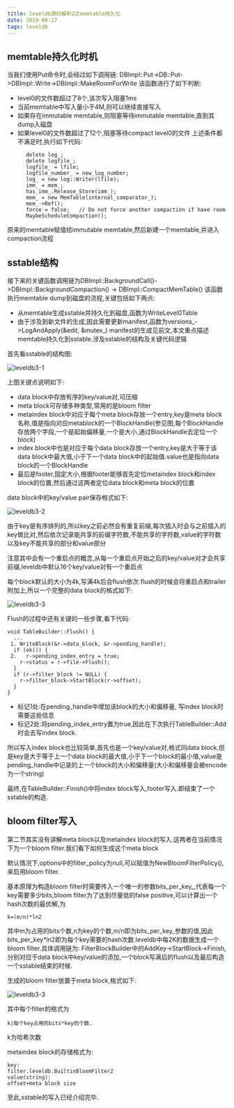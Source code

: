 ```yaml
---
title: leveldb源码解析2之memtable持久化
date: 2019-06-27
tags: leveldb
---
```


## memtable持久化时机

当我们使用Put命令时,会经过如下调用链:
DBImpl::Put->DB::Put->DBImpl::Write->DBImpl::MakeRoomForWrite
该函数进行了如下判断:
* level0的文件数超过了8个,该次写入阻塞1ms
* 当前memtable中写入量小于4M,则可以继续直接写入
* 如果存在immutable memtable,则阻塞等待immutable memtable,直到其dump入磁盘
* 如果level0的文件数超过了12个,阻塞等待compact level0的文件
上述条件都不满足时,执行如下代码:

```
 	  delete log_;
      delete logfile_;
      logfile_ = lfile;
      logfile_number_ = new_log_number;
      log_ = new log::Writer(lfile);
      imm_ = mem_;
      has_imm_.Release_Store(imm_);
      mem_ = new MemTable(internal_comparator_);
      mem_->Ref();
      force = false;   // Do not force another compaction if have room
      MaybeScheduleCompaction();
```

原来的memtable赋值给immutable memtable,然后新建一个memtable,并进入compaction流程

## sstable结构
接下来的关键函数调用链为DBImpl::BackgroundCall()->DBImpl::BackgroundCompaction()  -> DBImpl::CompactMemTable()
该函数执行memtable dump到磁盘的流程,关键包括如下两点:
* 从memtable生成sstable并持久化到磁盘,函数为WriteLevel0Table
* 由于涉及到新文件的生成,因此需要更新manifest,函数为versions_->LogAndApply(&edit, &mutex_)
manifest的生成见前文,本文重点描述memtable持久化到sstable.涉及sstable的结构及关键代码逻辑

首先看sstable的结构图:

![leveldb3-1](/img/leveldb3-1.png)

上图关键点说明如下:
* data block中存放有序的key/value对,可压缩
* meta block可存储多种类型,常用的是bloom filter
* metaindex block中对应于每个meta block存放一个entry,key是meta block名称,值是指向对应metablock的一个BlockHandle(参见图,每个BlockHandle存放两个字段,一个是起始偏移量,一个是大小,通过BlockHandle去定位一个block)
* index block中也是对应于每个data block存放一个entry,key是大于等于该data block中最大值,小于下一个data block中的起始值.value也是指向data block的一个BlockHandle
* 最后是footer,固定大小,根据footer能够首先定位metaindex block和index block的位置,然后通过这两者定位data block和meta block的位置

data block中的key/value pair保存格式如下:

![leveldb3-2](/img/leveldb3-2.png)

由于key是有序排列的,所以key之前必然会有重复前缀,每次插入时会与之前插入的key做比对,然后依次记录能共享的前缀字符数,不能共享的字符数,value的字符数以及key不能共享的部分和value部分

注意其中会有一个重启点的概念,从每一个重启点开始之后的key/value对才会共享前缀,leveldb中默认16个key/value对有一个重启点

每个block默认的大小为4k,写满4k后会flush依次.flush的时候会将重启点和trailer附加上,所以一个完整的data block的格式如下:

![leveldb3-3](/img/leveldb3-3.png)

Flush的过程中还有关键的一些步骤,看下代码:
```
void TableBuilder::Flush() {
  ...
 1. WriteBlock(&r->data_block, &r->pending_handle);
  if (ok()) {
 2.   r->pending_index_entry = true;
    r->status = r->file->Flush();
  }
  if (r->filter_block != NULL) {
    r->filter_block->StartBlock(r->offset);
  }
}
```
* 标记1处:在pending_handle中增加该block的大小和偏移量, 写index block时需要这些信息
* 标记2处:将pending_index_entry置为true,因此在下次执行TableBuilder::Add时会去写index block.

所以写入index block也比较简单,首先也是一个key/value对,格式同data block,但是key是大于等于上一个data block的最大值,小于下一个block的最小值,value是pending_handle中记录的上一个block的大小和偏移量(大小和偏移量会被encode为一个string)

最终,在TableBuilder::Finish()中将index block写入,footer写入.即结束了一个sstable的构造.

## bloom filter写入

第二节其实没有讲解meta block以及metaindex block的写入.这两者在当前情况下为一个bloom filter.我们看下如何生成这个meta block

默认情况下,options中的filter_policy为null,可以赋值为NewBloomFilterPolicy(),来启用bloom filter.

基本原理为构造bloom filter时需要传入一个唯一的参数bits_per_key_,代表每一个key需要多少bits,bloom filter为了达到尽量低的false positive,可以计算出一个hash次数的最优解,为
```
k=(m/n)*ln2
```
其中m为占用的bits个数,n为key的个数,m/n即为bits_per_key_参数的值,因此bits_per_key*ln2即为每个key需要的hash次数.leveldb中每2K的数据生成一个bloom filter.具体调用链为:
FilterBlockBuilder中的AddKey->StartBlock->Finish,分别对应于data block中key/value的添加,一个block写满后的flush以及最后构造一个sstable结束的时候.

生成的bloom filter放置于meta block,格式如下:

![leveldb3-3](/img/leveldb3-3.png)

其中每个filter的格式为 
```
k|每个key占用的bits*key的个数.
```
k为哈希次数

metaindex block的存储格式为:
```
key:
filter.leveldb.BuiltinBloomFilter2
value(string):
offset+meta block size
```
至此,sstable的写入已经介绍完毕.
















